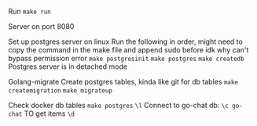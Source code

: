 Run `make run`

Server on port 8080


Set up postgres server on linux
Run the following in order, might need to copy the command in the make file and append sudo before idk why can't bypass permission error
`make postgresinit`
`make postgres`
`make createdb` 
Postgres server is in detached mode

Golang-migrate
Create postgres tables, kinda like git for db tables
`make createmigration`
`make migrateup`


Check docker db tables
`make postgres`
`\l`
Connect to go-chat db: `\c go-chat`
TO get items `\d`